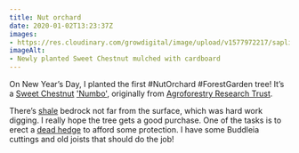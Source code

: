 ```yaml
---
title: Nut orchard
date: 2020-01-02T13:23:37Z
images:
- https://res.cloudinary.com/growdigital/image/upload/v1577972217/sapling-4BF0FCE8.jpg
imageAlt:
- Newly planted Sweet Chestnut mulched with cardboard
---
```


On New Year’s Day, I planted the first #NutOrchard #ForestGarden tree! It’s a [Sweet Chestnut](https://pfaf.org/user/plant.aspx?LatinName=Castanea+sativa) ['Numbo'](https://www.agroforestry.co.uk/product/chestnut-castanea-sativa-numbo/), originally from [Agroforestry Research Trust](https://www.agroforestry.co.uk). 

There’s [shale](https://en.wikipedia.org/wiki/Shale) bedrock not far from the surface, which was hard work digging. I really hope the tree gets a good purchase. One of the tasks is to erect a [dead hedge](https://www.forestgarden.wales/blog/dead-hedging-forest-garden/) to afford some protection. I have some Buddleia cuttings and old joists that should do the job!
